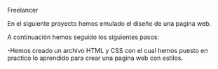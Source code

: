 
Freelancer

En el siguiente proyecto hemos emulado el diseño de una pagina web.

A continuación hemos seguido los siguientes pasos:

-Hemos creado un archivo HTML y CSS con el cual hemos puesto en practico lo aprendido para crear una pagina web con estilos.
